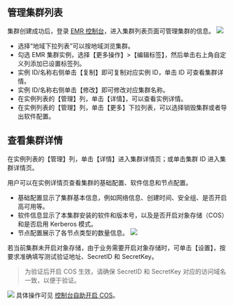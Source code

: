 ## 管理集群列表

集群创建成功后，登录 [EMR 控制台](https://console.cloud.tencent.com/emr)，进入集群列表页面可管理集群的信息。
![](https://main.qcloudimg.com/raw/e3cca432c58af3fb39ffdb0d712f8c30.png)                
- 选择“地域下拉列表”可以按地域浏览集群。
- 勾选 EMR 集群实例，选择【更多操作】>【编辑标签】，然后单击右上角自定义列添加已设置标签列。
- 实例 ID/名称右侧单击【复制】即可复制对应实例 ID，单击 ID 可查看集群详情。
- 实例 ID/名称右侧单击【修改】即可修改对应集群名称。
- 在实例列表的【管理】列，单击【详情】，可以查看实例详情。
- 在实例列表的【管理】列，单击【更多】下拉列表，可以选择销毁集群或者导出软件配置。

## 查看集群详情

在实例列表的【管理】列，单击【详情】进入集群详情页；或单击集群 ID 进入集群详情页。

用户可以在实例详情页查看集群的基础配置、软件信息和节点配置。
- 基础配置显示了集群基本信息，例如网络信息、创建时间、安全组、是否开启高可用等。
- 软件信息显示了本集群安装的软件和版本号，以及是否开启对象存储（COS）和是否启用 Kerberos 模式。
- 节点配置展示了各节点类型的数量信息。
![](https://main.qcloudimg.com/raw/24c490d4cac246e375f1ace040fbc586.png)

若当前集群未开启对象存储，由于业务需要开启对象存储时，可单击【设置】，按要求准确填写测试验证地址、SecretID 和 SecretKey。

>为验证后开启 COS 生效，请确保 SecretID 和 SecretKey 对应的访问域名一致，以便于验证。
>
![](https://main.qcloudimg.com/raw/492572698433980dd891d2a2e01a3c3d.png)
具体操作可见 [控制台自助开启 COS](https://intl.cloud.tencent.com/document/product/1026/34570)。
